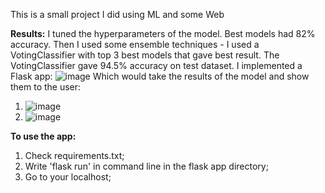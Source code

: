 This is a small project I did using ML and some Web

**Results:**
I tuned the hyperparameters of the model. Best models had 82% accuracy.
Then I used some ensemble techniques - I used a VotingClassifier with top 3 best models that gave best result. The VotingClassifier gave 94.5% accuracy on test dataset.
I implemented a Flask app:
![image](https://user-images.githubusercontent.com/62321153/158413080-a2ab141b-8b18-4444-b5cf-b21fb237ca89.png)
Which would take the results of the model and show them to the user:
1) ![image](https://user-images.githubusercontent.com/62321153/158414041-5eb3e332-e4a5-4385-a2fb-4d806006ac46.png)
2) ![image](https://user-images.githubusercontent.com/62321153/158414156-424fd1e5-9209-4827-ad79-1280f3478da2.png)

**To use the app:**
1) Check requirements.txt;
2) Write 'flask run' in command line in the flask app directory;
3) Go to your localhost;

